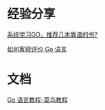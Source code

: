 # 经验分享

[系统学习GO，推荐几本靠谱的书?](https://www.zhihu.com/question/30461290/answer/210414739)

[如何客观评价 Go 语言](https://mp.weixin.qq.com/s/WOvjEQc6Tr3hcZlCu5aLkA)

# 文档

[Go 语言教程-菜鸟教程](https://www.runoob.com/go/go-tutorial.html)